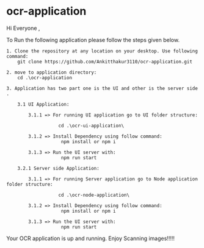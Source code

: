 # ocr-application

Hi Everyone ,

To Run the following  application please follow the steps given below.

    1. Clone the repository at any location on your desktop. Use following command: 
        git clone https://github.com/Ankitthakur3110/ocr-application.git

    2. move to application directory: 
        cd .\ocr-application
    
    3. Application has two part one is the UI and other is the server side .

        3.1 UI Application:

            3.1.1 => For running UI application go to UI folder structure: 

                       cd .\ocr-ui-application\
            
            3.1.2 => Install Dependency using follow command: 
                        npm install or npm i

            3.1.3 => Run the UI server with:
                        npm run start

        3.2.1 Server side Application:

            3.1.1 => For running Server application go to Node application folder structure: 

                       cd .\ocr-node-application\
            
            3.1.2 => Install Dependency using follow command: 
                        npm install or npm i

            3.1.3 => Run the UI server with:
                        npm run start


Your OCR application is up and running.
Enjoy Scanning images!!!!!


